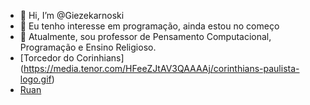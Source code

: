 - 👋 Hi, I’m @Giezekarnoski
- 👀 Eu tenho interesse em programação, ainda estou no começo
- 🌱 Atualmente, sou professor de Pensamento Computacional, Programação e Ensino Religioso.
- [Torcedor do Corinhians] (https://media.tenor.com/HFeeZJtAV3QAAAAj/corinthians-paulista-logo.gif)
- [Ruan](https://media.tenor.com/fHQ_Dj84TNIAAAAM/the-flintstones-cruising.gifhttps://media.tenor.com/fHQ_Dj84TNIAAAAM/the-flintstones-cruising.gif)
<!---
Giezek/Giezek is a ✨ special ✨ repository because its `README.md` (this file) appears on your GitHub profile.
You can click the Preview link to take a look at your changes.
--->
